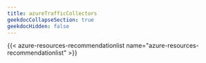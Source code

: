 ```yaml
---
title: azureTrafficCollectors
geekdocCollapseSection: true
geekdocHidden: false
---
```


{{< azure-resources-recommendationlist name="azure-resources-recommendationlist" >}}
